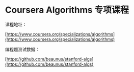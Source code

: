# Coursera Algorithms 专项课程

课程地址：

[https://www.coursera.org/specializations/algorithms](https://www.coursera.org/specializations/algorithms)

编程题测试数据：

[https://github.com/beaunus/stanford-algs](https://github.com/beaunus/stanford-algs)

